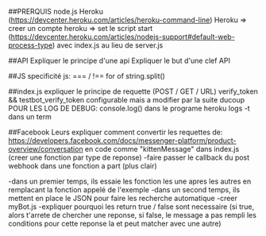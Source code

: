 ##PRERQUIS
node.js
Heroku (https://devcenter.heroku.com/articles/heroku-command-line)
Heroku => creer un compte
heroku => set le script start (https://devcenter.heroku.com/articles/nodejs-support#default-web-process-type) avec index.js au lieu de server.js

##API
Expliquer le principe d'une api
Expliquer le but d'une clef API

##JS
specificité js:
  === / !==
  for of
  string.split()


##index.js
expliquer le principe de requette (POST / GET / URL)
verify_token && testbot_verify_token configurable mais a modifier par la suite ducoup
POUR LES LOG DE DEBUG:
  console.log() dans le programe
  heroku logs -t dans un term

##Facebook
Leurs expliquer comment convertir les requettes de:
https://developers.facebook.com/docs/messenger-platform/product-overview/conversation
en code comme "kittenMessage" dans index.js (creer une fonction par type de reponse)
-faire passer le callback du post webhook dans une fonction a part (plus clair)

-dans un premier temps, ils essaie les fonction les une apres les autres en remplacant la fonction appelé de l'exemple
-dans un second temps, ils mettent en place le JSON pour faire les recherche automatique
  -creer myBot.js
  -expliquer pourquoi les return true / false sont necessaire
  (si true, alors t'arrete de chercher une reponse, si false, le message a pas rempli les conditions pour cette reponse la et peut matcher avec une autre)
